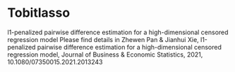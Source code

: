 # Tobitlasso
l1-penalized pairwise difference estimation for a high-dimensional censored regression model
Please find details in Zhewen Pan & Jianhui Xie, l1-penalized pairwise difference estimation for a high-dimensional censored regression model, Journal of Business & Economic Statistics, 2021, 10.1080/07350015.2021.2013243
